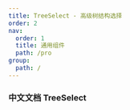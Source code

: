 ```yaml
---
title: TreeSelect - 高级树结构选择
order: 2
nav:
  order: 1
  title: 通用组件
  path: /pro
group:
  path: /
---
```


### 中文文档 TreeSelect
